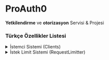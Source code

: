 # ProAuth0

**Yetkilendirme** ve **otorizasyon** Servisi & Projesi



### Türkçe Özellikler Listesi
<details>
  <summary>İstemci Sistemi (Clients)</summary>
  <div>

    3 adet client tipi bulunmaktadır
    
    system: Sistem clientleri sistem projeleriniz için kullanılmalıdır. 
    Örnek google ads adsense admob gibi diğer birimler.

    admin: Admin hesaplarında kullanılacak clientler. 
    Bu bizim ihtiyacımız için üretildi. 
    Kullanmayabilirsiniz.

    api: Apı cientleri ise public api paneli ile 
    bütün kullanıcıların client oluşturup yetkilendirme 
    sistemini kullanması için oluşturulan client tipidir.
     Kullanıcı client oluşturur entegrasyon tamamlar 
     ve sis onaylarsanzız client public olarak erişime 
     açılır.
  
  </div>
</details>
<details>
  <summary>İstek Limit Sistemi (RequestLimitter)</summary>
  <div>
    
    3 adet limitter tipi bulunmaktadır
    
    Authenticate: Authenticate kullanıcı bilgilerinin 
    post edildiği kısımda özel bir limitter bulunaktadır. 
    Eğer limit aşılırsa ip sistemin aldığı request 
    sayısına bağlı olarak 10-300 dakika arasında ip 
    yi banlar. ve asla o ip den giriş yapılamaz. Ya 
    elle açılacak yada seve seve bekleyecek ban 
    süresini. Banlar sahow banlanır. Ban yenildiği 
    takdirde kullanıcı bulunamadı hatasıyla bire bir
     aynı hata alınır. Kullanıcının ip ban yediğini 
     anlaması zorlaşır ama şifresini doğru bildiğinden 
     emin ise ve bu yazıyı okuyorsa artık anlayacaktır :)

    Api: Access token ile gelen isteklerde bir ip
     adresinden her seferinde farklı bir access token 
     geliyor ise veya token yanlış olmasına rağmen 
     ard arda istek tekrarlanıyorsa sistem otomatik 
     olarak 10 ile 100 dakika arasında banlar. Request 
     limit occurred gibi bir hata döndürecektir. Ban 
     süresi yapılan isteğe ve sayısı ile doğru orantılıdır.

    Authorize: Api ve Authenticate özellikleri bir arada
     kullanılmıştır. Süre token, grant, scope, hash aynı 
    anda kontrol edilir eğer bir hata alındıysa sistem 
    tekrar 100 ila 400 dakika arasında banlar. Authorize
     öenmlidir. Sistemdeki key'i tahmin edebilecek kadar 
     şanslı olacaklarını düşünmüyoruz. Ha eğer tahmin 
     ettiklerini varsayalım. Post ettikleri anda key'in 
     hash'ını gönderemeyecekleri için key iptal olacak 
     ve ip süresiz banlanacak. Kendileri bilir yani bize
      hava hoş banlar geçeriz :)

  </div>
</details>